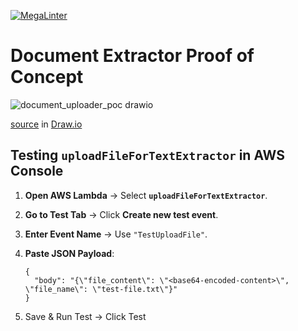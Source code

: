 [![MegaLinter](https://github.com/flexion/document-extractor-poc/actions/workflows/megalinter.yml/badge.svg)](https://github.com/flexion/document-extractor-poc/actions/workflows/megalinter.yml)
<!--
[![OpenSSF Scorecard](https://api.scorecard.dev/projects/github.com/flexion/document-extractor-poc/badge)](https://scorecard.dev/viewer/?uri=github.com/flexion/document-extractor-poc)
-->

# Document Extractor Proof of Concept

![document_uploader_poc drawio](docs/document_uploader_poc.drawio.png)

[source](https://drive.google.com/file/d/1Ev9UzL8j8pEjpyM0r93MwGahs8yXCajJ/view?usp=drive_link) in [Draw.io](https://draw.io/)


## Testing `uploadFileForTextExtractor` in AWS Console

1. **Open AWS Lambda** → Select **`uploadFileForTextExtractor`**.
2. **Go to Test Tab** → Click **Create new test event**.
3. **Enter Event Name** → Use `"TestUploadFile"`.
4. **Paste JSON Payload**:

   ```
   {
     "body": "{\"file_content\": \"<base64-encoded-content>\", \"file_name\": \"test-file.txt\"}"
   }
   ```
5. Save & Run Test → Click Test